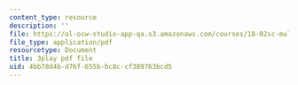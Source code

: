 ```yaml
---
content_type: resource
description: ''
file: https://ol-ocw-studio-app-qa.s3.amazonaws.com/courses/18-02sc-multivariable-calculus-fall-2010/4bb78d4bd76f655bbc8ccf389763bcd5_WwBaQCy4jfk.pdf
file_type: application/pdf
resourcetype: Document
title: 3play pdf file
uid: 4bb78d4b-d76f-655b-bc8c-cf389763bcd5
---
```

